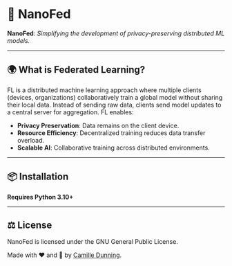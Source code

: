 # 🚀 NanoFed

**NanoFed**: *Simplifying the development of privacy-preserving distributed ML models.*

---

## 🌍 What is Federated Learning?

FL is a distributed machine learning approach where multiple clients (devices, organizations) collaboratively train a global model without sharing their local data. Instead of sending raw data, clients send model updates to a central server for aggregation. FL enables:
- **Privacy Preservation**: Data remains on the client device.
- **Resource Efficiency**: Decentralized training reduces data transfer overload.
- **Scalable AI**: Collaborative training across distributed environments.

---

## 📦 Installation

**Requires Python 3.10+**

---
## ⚖️ License

NanoFed is licensed under the GNU General Public License.

Made with ❤️ and 🧠 by [Camille Dunning](https://github.com/camille-004).
